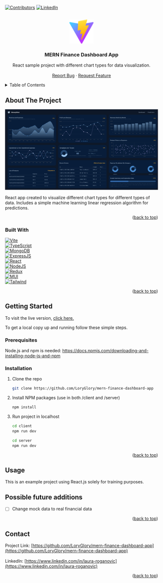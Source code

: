 <!-- Improved compatibility of back to top link: See: https://github.com/othneildrew/Best-README-Template/pull/73 -->
<a name="readme-top"></a>
<!--
*** Thanks for checking out the Best-README-Template. If you have a suggestion
*** that would make this better, please fork the repo and create a pull request
*** or simply open an issue with the tag "enhancement".
*** Don't forget to give the project a star!
*** Thanks again! Now go create something AMAZING! :D
-->



<!-- PROJECT SHIELDS -->
<!--
*** I'm using markdown "reference style" links for readability.
*** Reference links are enclosed in brackets [ ] instead of parentheses ( ).
*** See the bottom of this document for the declaration of the reference variables
*** for contributors-url, forks-url, etc. This is an optional, concise syntax you may use.
*** https://www.markdownguide.org/basic-syntax/#reference-style-links
-->
[![Contributors][contributors-shield]][contributors-url]
[![LinkedIn][linkedin-shield]][linkedin-url]


<!-- PROJECT LOGO -->
<br />
<div align="center">
  <a href="https://github.com/LoryGlory/mern-finance-dashboard-app">
    <img src="client/public/vite.svg" alt="Logo" width="80" height="80">
  </a>

<h3 align="center">MERN Finance Dashboard App</h3>

  <p align="center">
    React sample project with different chart types for data visualization.
    <br />
    <br />
    <a href="https://github.com/LoryGlory/mern-finance-dashboard-app">Report Bug</a>
    ·
    <a href="https://github.com/LoryGlory/mern-finance-dashboard-app">Request Feature</a>
  </p>
</div>



<!-- TABLE OF CONTENTS -->
<details>
  <summary>Table of Contents</summary>
  <ol>
    <li>
      <a href="#about-the-project">About The Project</a>
      <ul>
        <li><a href="#built-with">Built With</a></li>
      </ul>
    </li>
    <li>
      <a href="#getting-started">Getting Started</a>
      <ul>
        <li><a href="#prerequisites">Prerequisites</a></li>
        <li><a href="#installation">Installation</a></li>
      </ul>
    </li>
    <li><a href="#usage">Usage</a></li> 
    <li><a href="#contact">Contact</a></li>
    <li><a href="#acknowledgments">Acknowledgments</a></li>
  </ol>
</details>



<!-- ABOUT THE PROJECT -->

## About The Project

[![Product Name Screen Shot][product-screenshot]](https://mern-finance-dashboard-frontend.onrender.com/)

React app created to visualize different chart types for different types of data. Includes a simple machine learning
linear regression algorithm for predictions.

<p align="right">(<a href="#readme-top">back to top</a>)</p>

### Built With

[![Vite][Vite]][Vite-url]
<br/>
[![TypeScript][TypeScript]][TypeScript-url]
<br/>
[![MongoDB][MongoDB]][React-url]
<br/>
[![ExpressJS][ExpressJS]][ExpressJS-url]
<br/>
[![React][React.js]][React-url]
<br/>
[![NodeJS][NodeJS]][NodeJS-url]
<br/>
[![Redux][Redux]][Redux-url]
<br/>
[![MUI][MUI]][MUI-url]
<br/>
[![Tailwind][Tailwind]][Tailwind-url]


<p align="right">(<a href="#readme-top">back to top</a>)</p>



<!-- GETTING STARTED -->

## Getting Started

To visit the live version, <a href="https://mern-finance-dashboard-frontend.onrender.com/">click here.</a>
<br/>

To get a local copy up and running follow these simple steps.

### Prerequisites

Node.js and npm is needed:
[https://docs.npmjs.com/downloading-and-installing-node-js-and-npm
](https://docs.npmjs.com/downloading-and-installing-node-js-and-npm
)

### Installation

1. Clone the repo
   ```sh
   git clone https://github.com/LoryGlory/mern-finance-dashboard-app
   ```
2. Install NPM packages (use in both /client and /server)
   ```sh
   npm install
   ```
3. Run project in localhost
   ```sh
   cd client
   npm run dev
   ```
   ```sh
   cd server
   npm run dev
   ```

<p align="right">(<a href="#readme-top">back to top</a>)</p>



<!-- USAGE EXAMPLES -->

## Usage

This is an example project using React.js solely for training purposes.

<!-- Possible additions -->

## Possible future additions

- [ ] Change mock data to real financial data

<p align="right">(<a href="#readme-top">back to top</a>)</p>


<!-- CONTACT -->

## Contact

Project
Link: [https://github.com/LoryGlory/mern-finance-dashboard-app](https://github.com/LoryGlory/mern-finance-dashboard-app)
<br/><br/>
LinkedIn: [https://www.linkedin.com/in/laura-roganovic](https://www.linkedin.com/in/laura-roganovic)
<p align="right">(<a href="#readme-top">back to top</a>)</p> 

<!-- MARKDOWN LINKS & IMAGES -->
<!-- https://www.markdownguide.org/basic-syntax/#reference-style-links -->

[contributors-shield]: https://img.shields.io/github/contributors/LoryGlory/mern-finance-dashboard-app.svg?style=for-the-badge

[contributors-url]: https://github.com/LoryGlory/mern-finance-dashboard-app/graphs/contributors

[forks-shield]: https://img.shields.io/github/forks/LoryGlory/mern-finance-dashboard-app.svg?style=for-the-badge

[forks-url]: https://github.com/LoryGlory/mern-finance-dashboard-app/network/members

[stars-shield]: https://img.shields.io/github/stars/LoryGlory/mern-finance-dashboard-app.svg?style=for-the-badge

[stars-url]: https://github.com/LoryGlory/mern-finance-dashboard-app/stargazers

[issues-shield]: https://img.shields.io/github/issues/LoryGlory/mern-finance-dashboard-app.svg?style=for-the-badge

[issues-url]: https://github.com/LoryGlory/mern-finance-dashboard-app

[license-shield]: https://img.shields.io/github/license/LoryGlory/mern-finance-dashboard-app.svg?style=for-the-badge

[license-url]: https://github.com/LoryGlory/mern-finance-dashboard-app/blob/master/LICENSE.txt

[linkedin-shield]: https://img.shields.io/badge/-LinkedIn-black.svg?style=for-the-badge&logo=linkedin&colorB=555

[linkedin-url]: https://www.linkedin.com/in/laura-roganovic/

[product-screenshot]: client/public/screenshot.png

[Next.js]: https://img.shields.io/badge/next.js-000000?style=for-the-badge&logo=nextdotjs&logoColor=white

[Next-url]: https://nextjs.org/

[React.js]: https://img.shields.io/badge/React-20232A?style=for-the-badge&logo=react&logoColor=61DAFB

[React-url]: https://reactjs.org/

[Vue.js]: https://img.shields.io/badge/Vue.js-35495E?style=for-the-badge&logo=vuedotjs&logoColor=4FC08D

[Vue-url]: https://vuejs.org/

[Angular.io]: https://img.shields.io/badge/Angular-DD0031?style=for-the-badge&logo=angular&logoColor=white

[Angular-url]: https://angular.io/

[Svelte.dev]: https://img.shields.io/badge/Svelte-4A4A55?style=for-the-badge&logo=svelte&logoColor=FF3E00

[Svelte-url]: https://svelte.dev/

[Laravel.com]: https://img.shields.io/badge/Laravel-FF2D20?style=for-the-badge&logo=laravel&logoColor=white

[Laravel-url]: https://laravel.com

[Bootstrap.com]: https://img.shields.io/badge/Bootstrap-563D7C?style=for-the-badge&logo=bootstrap&logoColor=white

[Bootstrap-url]: https://getbootstrap.com

[JQuery.com]: https://img.shields.io/badge/jQuery-0769AD?style=for-the-badge&logo=jquery&logoColor=white

[JQuery-url]: https://jquery.com

[Firebase]: https://img.shields.io/badge/Firebase-039BE5?style=for-the-badge&logo=Firebase&logoColor=white

[Firebase-url]: https://firebase.google.com/

[MongoDB]: https://img.shields.io/badge/MongoDB-4EA94B?style=for-the-badge&logo=mongodb&logoColor=white

[MongoDB-url]: https://www.mongodb.com/

[ExpressJS]: https://img.shields.io/badge/Express.js-404D59?style=for-the-badge&logo=express&logoColor=white

[ExpressJS-url]: https://www.mongodb.com/

[NodeJS]: https://img.shields.io/badge/Node.js-43853D?style=for-the-badge&logo=node.js&logoColor=white

[NodeJS-url]: https://nodejs.org/en

[Redux]: https://img.shields.io/badge/Redux-593D88?style=for-the-badge&logo=redux&logoColor=white

[Redux-url]: https://redux.js.org/

[MUI]: https://img.shields.io/badge/MUI-%230081CB.svg?style=for-the-badge&logo=mui&logoColor=white

[MUI-url]: https://mui.com/

[Tailwind]: https://img.shields.io/badge/Tailwind_CSS-38B2AC?style=for-the-badge&logo=tailwind-css&logoColor=white

[Tailwind-url]: https://tailwindcss.com/

[Vite]:https://img.shields.io/badge/vite-%23646CFF.svg?style=for-the-badge&logo=vite&logoColor=white

[Vite-url]: https://vitejs.dev/

[TypeScript]: https://img.shields.io/badge/typescript-%23007ACC.svg?style=for-the-badge&logo=typescript&logoColor=white

[TypeScript-url]: https://www.typescriptlang.org/
